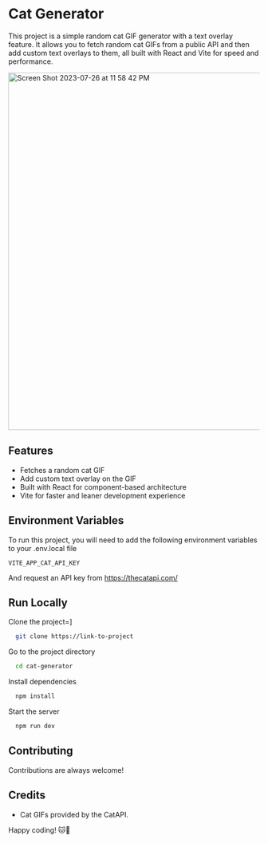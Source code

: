 # Cat Generator

This project is a simple random cat GIF generator with a text overlay feature. It allows you to fetch random cat GIFs from a public API and then add custom text overlays to them, all built with React and Vite for speed and performance.

<img width="717" alt="Screen Shot 2023-07-26 at 11 58 42 PM" src="https://github.com/elliezub/cat-generator/assets/112726692/c072d728-6404-43d7-a3f3-e9859874ff19">

## Features

- Fetches a random cat GIF
- Add custom text overlay on the GIF
- Built with React for component-based architecture
- Vite for faster and leaner development experience
  
## Environment Variables

To run this project, you will need to add the following environment variables to your .env.local file

`VITE_APP_CAT_API_KEY`

And request an API key from https://thecatapi.com/

## Run Locally

Clone the project=]


```bash
  git clone https://link-to-project
```

Go to the project directory

```bash
  cd cat-generator
```

Install dependencies

```bash
  npm install
```

Start the server

```bash
  npm run dev
```

## Contributing

Contributions are always welcome!

## Credits

- Cat GIFs provided by the CatAPI.

Happy coding! 🐱🎉
